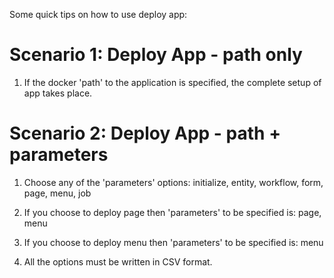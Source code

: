 Some quick tips on how to use deploy app:


Scenario 1: Deploy App - path only
=========================================

1. If the docker 'path' to the application is specified, the complete setup of app takes place.



Scenario 2: Deploy App - path + parameters
===========================================

1. Choose any of the 'parameters' options: initialize, entity, workflow, form, page, 
	menu, job

2. If you choose to deploy page then 'parameters' to be specified is: page, menu

3. If you choose to deploy menu then 'parameters' to be specified is: menu

4. All the options must be written in CSV format.